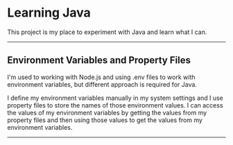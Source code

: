 # Learning Java

This project is my place to experiment with Java and learn what I can.

---

## Environment Variables and Property Files

I'm used to working with Node.js and using .env files to work with environment variables, but different approach is required for Java.

I define my environment variables manually in my system settings and I use property files to store the names of those environment values. I can access the values of my environment variables by getting the values from my property files and then using those values to get the values from my environment variables.

---
